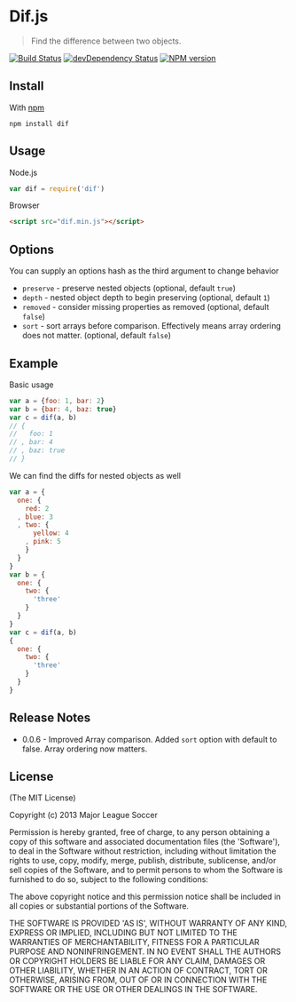 Dif.js
======

> Find the difference between two objects.

[![Build Status](https://travis-ci.org/majorleaguesoccer/dif.js.png?branch=master)](https://travis-ci.org/majorleaguesoccer/dif.js)
[![devDependency Status](https://david-dm.org/majorleaguesoccer/dif.js.png)](https://david-dm.org/majorleaguesoccer/dif.js#info=dependencies)
[![NPM version](https://badge.fury.io/js/dif.js.png)](http://badge.fury.io/js/dif.js)


Install
-------

With [npm](https://npmjs.org)

```
npm install dif
```


Usage
-----

Node.js

```js
var dif = require('dif')
```

Browser

```html
<script src="dif.min.js"></script>
```

Options
-------

You can supply an options hash as the third argument to change behavior

* `preserve` - preserve nested objects (optional, default `true`)
* `depth` - nested object depth to begin preserving (optional, default `1`)
* `removed` - consider missing properties as removed (optional, default `false`)
* `sort` - sort arrays before comparison. Effectively means array ordering does not matter. (optional, default `false`)


Example
-------

Basic usage

```js
var a = {foo: 1, bar: 2}
var b = {bar: 4, baz: true}
var c = dif(a, b)
// {
//   foo: 1
// , bar: 4
// , baz: true
// }
```

We can find the diffs for nested objects as well

```js
var a = {
  one: {
    red: 2
  , blue: 3 
  , two: {
      yellow: 4
    , pink: 5
    }
  }
}
var b = {
  one: {
    two: {
      'three'
    }
  }
}
var c = dif(a, b)
{
  one: {
    two: {
      'three'
    }
  }
}
```


Release Notes
-------------
* 0.0.6 - Improved Array comparison. Added `sort` option with default to false. Array ordering now matters.


License
-------

(The MIT License)

Copyright (c) 2013 Major League Soccer

Permission is hereby granted, free of charge, to any person obtaining
a copy of this software and associated documentation files (the
'Software'), to deal in the Software without restriction, including
without limitation the rights to use, copy, modify, merge, publish,
distribute, sublicense, and/or sell copies of the Software, and to
permit persons to whom the Software is furnished to do so, subject to
the following conditions:

The above copyright notice and this permission notice shall be
included in all copies or substantial portions of the Software.

THE SOFTWARE IS PROVIDED 'AS IS', WITHOUT WARRANTY OF ANY KIND,
EXPRESS OR IMPLIED, INCLUDING BUT NOT LIMITED TO THE WARRANTIES OF
MERCHANTABILITY, FITNESS FOR A PARTICULAR PURPOSE AND NONINFRINGEMENT.
IN NO EVENT SHALL THE AUTHORS OR COPYRIGHT HOLDERS BE LIABLE FOR ANY
CLAIM, DAMAGES OR OTHER LIABILITY, WHETHER IN AN ACTION OF CONTRACT,
TORT OR OTHERWISE, ARISING FROM, OUT OF OR IN CONNECTION WITH THE
SOFTWARE OR THE USE OR OTHER DEALINGS IN THE SOFTWARE.